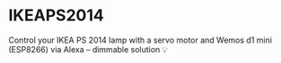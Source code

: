 # IKEAPS2014
Control your IKEA PS 2014 lamp with a servo motor and Wemos d1 mini (ESP8266) via Alexa – dimmable solution 💡
